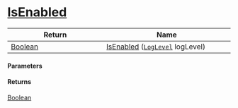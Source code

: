 # [IsEnabled](./SimpleConsoleLogger--IsEnabled.md)



| Return<div><a href="#"><img width=375></a></div> | Name<div><a href="#"><img width=525></a></div> | 
| --- | --- | 
| [Boolean](https://docs.microsoft.com/en-us/dotnet/api/System.Boolean) | [IsEnabled](./SimpleConsoleLogger--IsEnabled.md) ([`LogLevel`](https://docs.microsoft.com/en-us/dotnet/api/Microsoft.Extensions.Logging.LogLevel) logLevel) | 


#### Parameters

#### Returns
[Boolean](https://docs.microsoft.com/en-us/dotnet/api/System.Boolean)<br>
